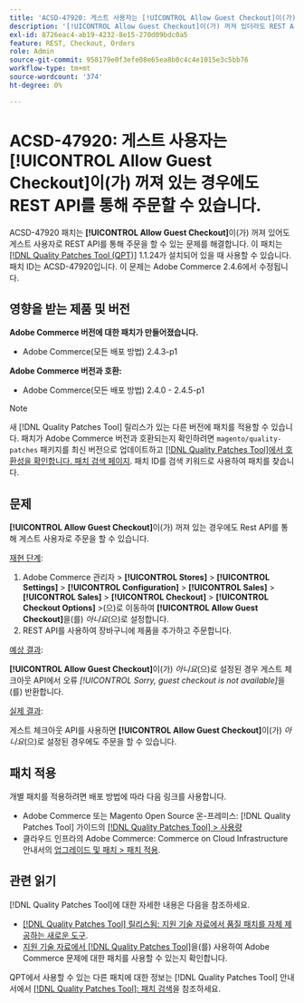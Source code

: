 ```yaml
---
title: 'ACSD-47920: 게스트 사용자는 [!UICONTROL Allow Guest Checkout]이(가) 꺼져 있는 경우에도 REST API를 통해 주문할 수 있습니다.'
description: '[!UICONTROL Allow Guest Checkout]이(가) 꺼져 있더라도 REST API를 통해 게스트 사용자로 주문을 할 수 있는 Adobe Commerce 문제를 해결하려면 ACSD-47920 패치를 적용합니다.'
exl-id: 8726eac4-ab19-4232-8e15-270d09bdc0a5
feature: REST, Checkout, Orders
role: Admin
source-git-commit: 958179e0f3efe08e65ea8b0c4c4e1015e3c5bb76
workflow-type: tm+mt
source-wordcount: '374'
ht-degree: 0%

---
```


# ACSD-47920: 게스트 사용자는 **[!UICONTROL Allow Guest Checkout]**&#x200B;이(가) 꺼져 있는 경우에도 REST API를 통해 주문할 수 있습니다.

ACSD-47920 패치는 **[!UICONTROL Allow Guest Checkout]**&#x200B;이(가) 꺼져 있어도 게스트 사용자로 REST API를 통해 주문을 할 수 있는 문제를 해결합니다. 이 패치는 [[!DNL Quality Patches Tool (QPT)]](/help/announcements/adobe-commerce-announcements/magento-quality-patches-released-new-tool-to-self-serve-quality-patches.md) 1.1.24가 설치되어 있을 때 사용할 수 있습니다. 패치 ID는 ACSD-47920입니다. 이 문제는 Adobe Commerce 2.4.6에서 수정됩니다.

## 영향을 받는 제품 및 버전

**Adobe Commerce 버전에 대한 패치가 만들어졌습니다.**

* Adobe Commerce(모든 배포 방법) 2.4.3-p1

**Adobe Commerce 버전과 호환:**

* Adobe Commerce(모든 배포 방법) 2.4.0 - 2.4.5-p1

>[!NOTE]
>
>새 [!DNL Quality Patches Tool] 릴리스가 있는 다른 버전에 패치를 적용할 수 있습니다. 패치가 Adobe Commerce 버전과 호환되는지 확인하려면 `magento/quality-patches` 패키지를 최신 버전으로 업데이트하고 [[!DNL Quality Patches Tool]에서 호환성을 확인합니다. 패치 검색 페이지](https://experienceleague.adobe.com/tools/commerce-quality-patches/index.html). 패치 ID를 검색 키워드로 사용하여 패치를 찾습니다.

## 문제

**[!UICONTROL Allow Guest Checkout]**&#x200B;이(가) 꺼져 있는 경우에도 Rest API를 통해 게스트 사용자로 주문을 할 수 있습니다.

<u>재현 단계</u>:

1. Adobe Commerce 관리자 > **[!UICONTROL Stores]** > **[!UICONTROL Settings]** > **[!UICONTROL Configuration]** > **[!UICONTROL Sales]** > **[!UICONTROL Sales]** > **[!UICONTROL Checkout]** > **[!UICONTROL Checkout Options]** >(으)로 이동하여 **[!UICONTROL Allow Guest Checkout]**&#x200B;을(를) _아니요_(으)로 설정합니다.
1. REST API를 사용하여 장바구니에 제품을 추가하고 주문합니다.

<u>예상 결과</u>:

**[!UICONTROL Allow Guest Checkout]**&#x200B;이(가) _아니요_(으)로 설정된 경우 게스트 체크아웃 API에서 오류 *[!UICONTROL Sorry, guest checkout is not available]*&#x200B;을(를) 반환합니다.

<u>실제 결과</u>:

게스트 체크아웃 API를 사용하면 **[!UICONTROL Allow Guest Checkout]**&#x200B;이(가) _아니요_(으)로 설정된 경우에도 주문을 할 수 있습니다.

## 패치 적용

개별 패치를 적용하려면 배포 방법에 따라 다음 링크를 사용합니다.

* Adobe Commerce 또는 Magento Open Source 온-프레미스: [!DNL Quality Patches Tool] 가이드의 [[!DNL Quality Patches Tool] > 사용량](https://experienceleague.adobe.com/docs/commerce-operations/tools/quality-patches-tool/usage.html)
* 클라우드 인프라의 Adobe Commerce: Commerce on Cloud Infrastructure 안내서의 [업그레이드 및 패치 > 패치 적용](https://experienceleague.adobe.com/docs/commerce-cloud-service/user-guide/develop/upgrade/apply-patches.html).

## 관련 읽기

[!DNL Quality Patches Tool]에 대한 자세한 내용은 다음을 참조하세요.

* [[!DNL Quality Patches Tool] 릴리스됨: 지원 기술 자료에서 품질 패치를 자체 제공하는 새로운 도구](/help/announcements/adobe-commerce-announcements/magento-quality-patches-released-new-tool-to-self-serve-quality-patches.md).
* [지원 기술 자료에서  [!DNL Quality Patches Tool]](/help/support-tools/patches-available-in-qpt-tool/check-patch-for-magento-issue-with-magento-quality-patches.md)을(를) 사용하여 Adobe Commerce 문제에 대한 패치를 사용할 수 있는지 확인합니다.

QPT에서 사용할 수 있는 다른 패치에 대한 정보는 [!DNL Quality Patches Tool] 안내서에서 [[!DNL Quality Patches Tool]: 패치 검색](https://experienceleague.adobe.com/tools/commerce-quality-patches/index.html)을 참조하세요.
